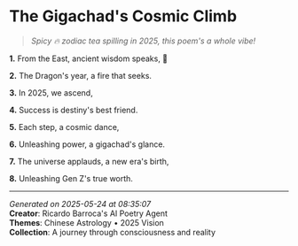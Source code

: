 # The Gigachad's Cosmic Climb

> *Spicy 🔥 zodiac tea spilling in 2025, this poem's a whole vibe!*

**1.** From the East, ancient wisdom speaks, 🐉


**2.** The Dragon's year, a fire that seeks.


**3.** In 2025, we ascend,


**4.** Success is destiny's best friend.


**5.** Each step, a cosmic dance,


**6.** Unleashing power, a gigachad's glance.


**7.** The universe applauds, a new era's birth,


**8.** Unleashing Gen Z's true worth.



---

*Generated on 2025-05-24 at 08:35:07*  
**Creator**: Ricardo Barroca's AI Poetry Agent  
**Themes**: Chinese Astrology • 2025 Vision  
**Collection**: A journey through consciousness and reality
